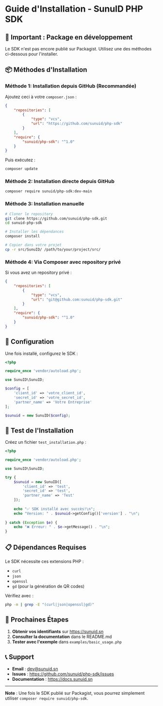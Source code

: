 # Guide d'Installation - SunuID PHP SDK

## 🚨 Important : Package en développement

Le SDK n'est pas encore publié sur Packagist. Utilisez une des méthodes ci-dessous pour l'installer.

## 📦 Méthodes d'Installation

### **Méthode 1: Installation depuis GitHub (Recommandée)**

Ajoutez ceci à votre `composer.json` :

```json
{
    "repositories": [
        {
            "type": "vcs",
            "url": "https://github.com/sunuid/php-sdk"
        }
    ],
    "require": {
        "sunuid/php-sdk": "^1.0"
    }
}
```

Puis exécutez :
```bash
composer update
```

### **Méthode 2: Installation directe depuis GitHub**

```bash
composer require sunuid/php-sdk:dev-main
```

### **Méthode 3: Installation manuelle**

```bash
# Cloner le repository
git clone https://github.com/sunuid/php-sdk.git
cd sunuid-php-sdk

# Installer les dépendances
composer install

# Copier dans votre projet
cp -r src/SunuID/ /path/to/your/project/src/
```

### **Méthode 4: Via Composer avec repository privé**

Si vous avez un repository privé :

```json
{
    "repositories": [
        {
            "type": "vcs",
            "url": "git@github.com:sunuid/php-sdk.git"
        }
    ],
    "require": {
        "sunuid/php-sdk": "^1.0"
    }
}
```

## 🔧 Configuration

Une fois installé, configurez le SDK :

```php
<?php

require_once 'vendor/autoload.php';

use SunuID\SunuID;

$config = [
    'client_id' => 'votre_client_id',
    'secret_id' => 'votre_secret_id',
    'partner_name' => 'Votre Entreprise'
];

$sunuid = new SunuID($config);
```

## 🧪 Test de l'Installation

Créez un fichier `test_installation.php` :

```php
<?php

require_once 'vendor/autoload.php';

use SunuID\SunuID;

try {
    $sunuid = new SunuID([
        'client_id' => 'test',
        'secret_id' => 'test',
        'partner_name' => 'Test'
    ]);
    
    echo "✅ SDK installé avec succès!\n";
    echo "Version: " . $sunuid->getConfig()['version'] . "\n";
    
} catch (Exception $e) {
    echo "❌ Erreur: " . $e->getMessage() . "\n";
}
```

## 📋 Dépendances Requises

Le SDK nécessite ces extensions PHP :
- `curl`
- `json` 
- `openssl`
- `gd` (pour la génération de QR codes)

Vérifiez avec :
```bash
php -m | grep -E "(curl|json|openssl|gd)"
```

## 🚀 Prochaines Étapes

1. **Obtenir vos identifiants** sur https://sunuid.sn
2. **Consulter la documentation** dans le README.md
3. **Tester avec l'exemple** dans `examples/basic_usage.php`

## 📞 Support

- **Email** : dev@sunuid.sn
- **Issues** : https://github.com/sunuid/php-sdk/issues
- **Documentation** : https://docs.sunuid.sn

---

**Note** : Une fois le SDK publié sur Packagist, vous pourrez simplement utiliser `composer require sunuid/php-sdk`. 